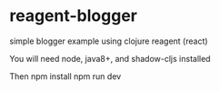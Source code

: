 # reagent-blogger
simple blogger example using clojure reagent (react)

You will need node, java8+, and shadow-cljs installed

Then npm install
npm run dev
